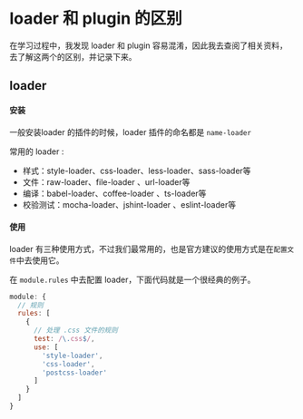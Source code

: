 # loader 和 plugin 的区别

在学习过程中，我发现 loader 和 plugin 容易混淆，因此我去查阅了相关资料，去了解这两个的区别，并记录下来。

## loader

  #### 安装

  一般安装loader 的插件的时候，loader 插件的命名都是 `name-loader`

  常用的 loader :
  + 样式：style-loader、css-loader、less-loader、sass-loader等
  + 文件：raw-loader、file-loader 、url-loader等
  + 编译：babel-loader、coffee-loader 、ts-loader等
  + 校验测试：mocha-loader、jshint-loader 、eslint-loader等

  #### 使用
  
  loader 有三种使用方式，不过我们最常用的，也是官方建议的使用方式是在`配置文件`中去使用它。

  在 `module.rules` 中去配置 loader，下面代码就是一个很经典的例子。

  ```javascript
  module: {
    // 规则
    rules: [
      {
        // 处理 .css 文件的规则
        test: /\.css$/,
        use: [
          'style-loader',
          'css-loader',
          'postcss-loader'
        ]
      }
    ]
  }
  ```


